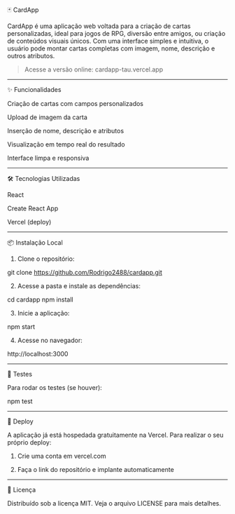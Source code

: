 🃏 CardApp

CardApp é uma aplicação web voltada para a criação de cartas personalizadas, ideal para jogos de RPG, diversão entre amigos, ou criação de conteúdos visuais únicos. Com uma interface simples e intuitiva, o usuário pode montar cartas completas com imagem, nome, descrição e outros atributos.

> Acesse a versão online: cardapp-tau.vercel.app




---

✨ Funcionalidades

Criação de cartas com campos personalizados

Upload de imagem da carta

Inserção de nome, descrição e atributos

Visualização em tempo real do resultado

Interface limpa e responsiva



---

🛠️ Tecnologias Utilizadas

React

Create React App

Vercel (deploy)



---

📦 Instalação Local

1. Clone o repositório:

git clone https://github.com/Rodrigo2488/cardapp.git


2. Acesse a pasta e instale as dependências:

cd cardapp
npm install


3. Inicie a aplicação:

npm start


4. Acesse no navegador:

http://localhost:3000




---

🧪 Testes

Para rodar os testes (se houver):

npm test


---

🚀 Deploy

A aplicação já está hospedada gratuitamente na Vercel. Para realizar o seu próprio deploy:

1. Crie uma conta em vercel.com


2. Faça o link do repositório e implante automaticamente




---

📄 Licença

Distribuído sob a licença MIT. Veja o arquivo LICENSE para mais detalhes.
